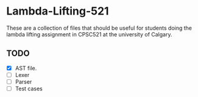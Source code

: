 # Lambda-Lifting-521
These are a collection of files that should be useful for students doing the lambda lifting assignment in CPSC521 at the university of Calgary.

## TODO

- [x] AST file.
- [ ] Lexer
- [ ] Parser
- [ ] Test cases
